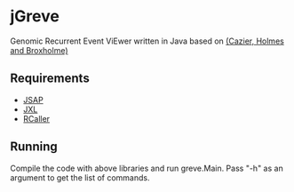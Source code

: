 # jGreve

Genomic Recurrent Event ViEwer written in Java based on [(Cazier, Holmes and Broxholme)](http://bioinformatics.oxfordjournals.org/content/28/22/2981.long)

## Requirements
* [JSAP](http://www.martiansoftware.com/jsap/)
* [JXL](http://jexcelapi.sourceforge.net)
* [RCaller](https://github.com/jbytecode/rcaller)

## Running
Compile the code with above libraries and run greve.Main. Pass "-h" as an argument to get the list of commands.
